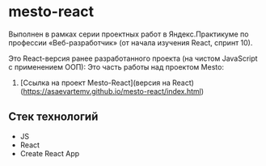 # mesto-react
Выполнен в рамках серии проектных работ в Яндекс.Практикуме по профессии «Веб-разработчик» (от начала изучения React, спринт 10).

Это React-версия ранее разработанного проекта (на чистом JavaScript с применением ООП):
Это часть работы над проектом Mesto:

1. [Ссылка на проект Mesto-React](версия на React) (https://asaevartemv.github.io/mesto-react/index.html)

## Стек технологий
* JS
* React
* Create React App
